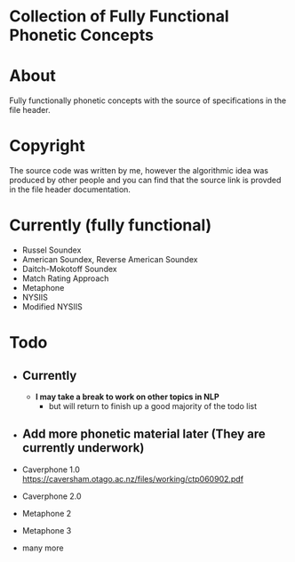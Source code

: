 # Collection of Fully Functional Phonetic Concepts

# About
Fully functionally phonetic concepts with the source of specifications in the file header.

# Copyright
The source code was written by me, however the algorithmic idea was produced by other people and you can find that the source link is provded in the file header documentation.

# Currently (fully functional)
- Russel Soundex
- American Soundex, Reverse American Soundex
- Daitch-Mokotoff Soundex
- Match Rating Approach
- Metaphone
- NYSIIS
- Modified NYSIIS


# Todo

- ## Currently 
    - **I may take a break to work on other topics in NLP**
        - but will return to finish up a good majority of the todo list

  

- ## Add more phonetic material later  (They are currently underwork)
- Caverphone 1.0  https://caversham.otago.ac.nz/files/working/ctp060902.pdf
- Caverphone 2.0
- Metaphone 2 
- Metaphone 3 
- many more